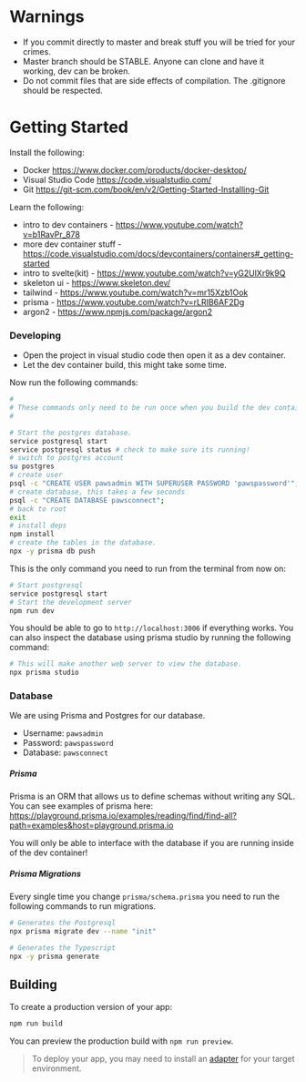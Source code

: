# Warnings

- If you commit directly to master and break stuff you will be tried for your crimes.
- Master branch should be STABLE. Anyone can clone and have it working, dev can be broken.
- Do not commit files that are side effects of compilation. The .gitignore should be respected.

# Getting Started

Install the following:

- Docker https://www.docker.com/products/docker-desktop/
- Visual Studio Code https://code.visualstudio.com/
- Git https://git-scm.com/book/en/v2/Getting-Started-Installing-Git

Learn the following:

- intro to dev containers - https://www.youtube.com/watch?v=b1RavPr_878
- more dev container stuff - https://code.visualstudio.com/docs/devcontainers/containers#_getting-started
- intro to svelte(kit) - https://www.youtube.com/watch?v=yG2UlXr9k9Q
- skeleton ui - https://www.skeleton.dev/
- tailwind - https://www.youtube.com/watch?v=mr15Xzb1Ook
- prisma - https://www.youtube.com/watch?v=rLRIB6AF2Dg
- argon2 - https://www.npmjs.com/package/argon2

### Developing

- Open the project in visual studio code then open it as a dev container.
- Let the dev container build, this might take some time.

Now run the following commands:

```bash
#
# These commands only need to be run once when you build the dev container!!!
#

# Start the postgres database.
service postgresql start
service postgresql status # check to make sure its running!
# switch to postgres account
su postgres
# create user
psql -c "CREATE USER pawsadmin WITH SUPERUSER PASSWORD 'pawspassword'";
# create database, this takes a few seconds
psql -c "CREATE DATABASE pawsconnect";
# back to root
exit
# install deps
npm install
# create the tables in the database.
npx -y prisma db push
```

This is the only command you need to run from the terminal from now on:

```bash
# Start postgresql
service postgresql start
# Start the development server
npm run dev
```

You should be able to go to `http://localhost:3006` if everything works. You can also inspect the database using prisma studio by running the following command:

```bash
# This will make another web server to view the database.
npx prisma studio
```

### Database

We are using Prisma and Postgres for our database. 

- Username: `pawsadmin`
- Password: `pawspassword`
- Database: `pawsconnect`

##### Prisma

Prisma is an ORM that allows us to define schemas without writing any SQL. You can see examples of prisma here: https://playground.prisma.io/examples/reading/find/find-all?path=examples&host=playground.prisma.io

You will only be able to interface with the database if you are running inside of the dev container!

##### Prisma Migrations

Every single time you change `prisma/schema.prisma` you need to run the following commands to run migrations.

```bash
# Generates the Postgresql
npx prisma migrate dev --name "init"

# Generates the Typescript
npx -y prisma generate
```

## Building

To create a production version of your app:

```bash
npm run build
```

You can preview the production build with `npm run preview`.

> To deploy your app, you may need to install an [adapter](https://kit.svelte.dev/docs/adapters) for your target environment.
